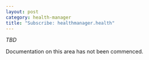 ```yaml
---
layout: post
category: health-manager
title: "Subscribe: healthmanager.health"
---
```


*TBD*

Documentation on this area has not been commenced.
